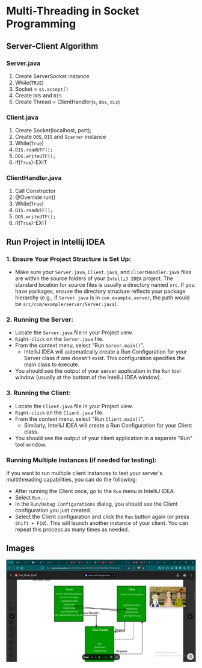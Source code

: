 # Multi-Threading in Socket Programming
##

## Server-Client Algorithm

### Server.java
1. Create ServerSocket instance
2. While(`TRUE`)
3. Socket = `ss.accept()`
4. Create `DOS` and `DIS`
5. Create Thread = ClientHandler(`s`, `dos`, `dis`)

### Client.java
1. Create Socket(localhost, port);
2. Create `DOS`, `DIS` and `Scanner` instance
3. While(`True`)
4. `DIS.readUTF();`
5. `DOS.writeUTF();`
6. if(`True`)-EXIT

### ClientHandler.java
1. Call Constructor
2. @Override run()
3. While(`True`)
4. `DIS.readUTF();`
5. `DOS.writeUTF();`
6. if(`True`)-EXIT

## Run Project in Intellij IDEA
### 1. Ensure Your Project Structure is Set Up:
- Make sure your `Server.java`, `Client.java`, and `ClientHandler.java` files are within the source folders of your `IntelliJ IDEA` project. The standard location for source files is usually a directory named `src`. If you have packages, ensure the directory structure reflects your package hierarchy (e.g., if `Server.java` is in `com.example.server`, the path would be `src/com/example/server/Server.java`).

### 2. Running the Server:
- Locate the `Server.java` file in your Project view.
- `Right-click` on the `Server.java` file.
- From the context menu, select "Run `Server.main()`".
  - IntelliJ IDEA will automatically create a Run Configuration for your Server class if one doesn't exist. This configuration specifies the main class to execute.
- You should see the output of your server application in the `Run` tool window (usually at the bottom of the IntelliJ IDEA window).

### 3. Running the Client:

- Locate the `Client.java` file in your Project view.
- `Right-click` on the `Client.java` file.
- From the context menu, select "Run `Client.main()`".
  - Similarly, IntelliJ IDEA will create a Run Configuration for your Client class.
- You should see the output of your client application in a separate "Run" tool window.

### Running Multiple Instances (if needed for testing):
If you want to run multiple client instances to test your server's multithreading capabilities, you can do the following:

- After running the Client once, go to the `Run` menu in IntelliJ IDEA.
- Select `Run...`
- In the `Run/Debug Configurations` dialog, you should see the Client configuration you just created.
- Select the Client configuration and click the `Run` button again (or press `Shift + F10`). This will launch another instance of your client. You can repeat this process as many times as needed.

## Images
![UML](UML.JPG)